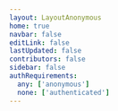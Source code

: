 ```yaml
---
layout: LayoutAnonymous
home: true
navbar: false
editLink: false
lastUpdated: false
contributors: false
sidebar: false
authRequirements:
  any: ['anonymous']
  none: ['authenticated']
---
```


<script>
    if(!__SSR__) {
        window.location.replace('/.auth/login/github');
    }
</script>
